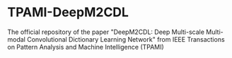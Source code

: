 # TPAMI-DeepM2CDL
The official repository of the paper "DeepM2CDL: Deep Multi-scale Multi-modal Convolutional Dictionary Learning Network" from IEEE Transactions on Pattern Analysis and Machine Intelligence (TPAMI)
